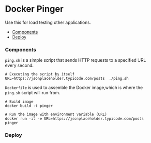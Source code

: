 # Docker Pinger

Use this for load testing other applications. 

* [Components](#components)
* [Deploy](#deploy)

### Components 

`ping.sh` is a simple script that sends HTTP requests to a specified URL every second.
```shell
# Executing the script by itself
URL=https://jsonplaceholder.typicode.com/posts  ./ping.sh
```

`Dockerfile` is used to assemble the Docker image,which is where the `ping.sh` script will run from. 
```shell
# Build image
docker build -t pinger

# Run the image with environment variable (URL)
docker run -it -e URL=https://jsonplaceholder.typicode.com/posts pinger
```

### Deploy 